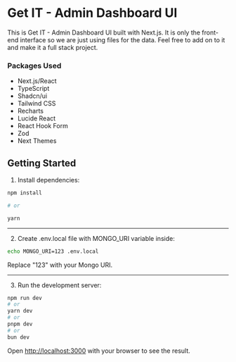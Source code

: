 # Get IT - Admin Dashboard UI

This is Get IT - Admin Dashboard UI built with Next.js. It is only the front-end interface so we are just using files for the data. Feel free to add on to it and make it a full stack project.

### Packages Used

- Next.js/React
- TypeScript
- Shadcn/ui
- Tailwind CSS
- Recharts
- Lucide React
- React Hook Form
- Zod
- Next Themes

## Getting Started

1. Install dependencies:

```bash
npm install

# or

yarn
```

---

2. Create .env.local file with MONGO_URI variable inside:

```bash
echo MONGO_URI=123 .env.local
```

Replace "123" with your Mongo URI.

---

3. Run the development server:

```bash
npm run dev
# or
yarn dev
# or
pnpm dev
# or
bun dev
```

Open [http://localhost:3000](http://localhost:3000) with your browser to see the result.
